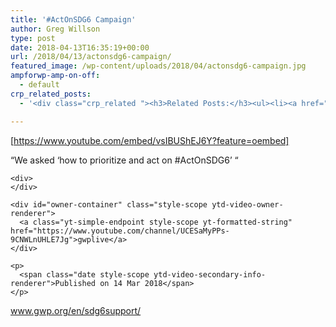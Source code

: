 ```yaml
---
title: '#ActOnSDG6 Campaign'
author: Greg Willson
type: post
date: 2018-04-13T16:35:19+00:00
url: /2018/04/13/actonsdg6-campaign/
featured_image: /wp-content/uploads/2018/04/actonsdg6-campaign.jpg
ampforwp-amp-on-off:
  - default
crp_related_posts:
  - '<div class="crp_related "><h3>Related Posts:</h3><ul><li><a href="https://scdhub.org/2018/01/16/instances-when-wastewater-collection-services-are-disrupted/"    ><img src="https://scdhub.org/wp-content/uploads/2018/01/Screen-Shot-2018-01-15-at-7.15.12-PM-150x150.png" alt="Instances when wastewater collection services are disrupted" title="Instances when wastewater collection services are disrupted" width="150" height="150" class="crp_thumb crp_correctfirst" /><span class="crp_title">Instances when wastewater collection services are disrupted</span></a></li><li><a href="https://scdhub.org/about-scdhub/"    ><img src="https://scdhub.org/wp-content/uploads/2018/02/19224784_10206609653118276_2282852494645856962_n-150x150.jpg" alt="About Us" title="About Us" width="150" height="150" class="crp_thumb crp_correctfirst" /><span class="crp_title">About Us</span></a></li><li><a href="https://scdhub.org/2017/05/31/colorado-homeless-outloud/"    ><img src="https://scdhub.org/wp-content/uploads/2017/05/Screen-Shot-2017-06-08-at-3.02.26-PM-150x150.png" alt="Denver Homeless Outloud" title="Denver Homeless Outloud" width="150" height="150" class="crp_thumb crp_featured" /><span class="crp_title">Denver Homeless Outloud</span></a></li><li><a href="https://scdhub.org/2017/06/11/lead-contamination-beyond-flint-drinking-water-and-childrens-health/"    ><img src="https://scdhub.org/wp-content/uploads/2017/06/Screen-Shot-2017-06-10-at-10.17.39-PM-150x150.png" alt="Lead Contamination Beyond Flint: Drinking Water and Children&#8217;s Health" title="Lead Contamination Beyond Flint: Drinking Water and Children&#8217;s Health" width="150" height="150" class="crp_thumb crp_featured" /><span class="crp_title">Lead Contamination Beyond Flint: Drinking Water and&hellip;</span></a></li><li><a href="https://scdhub.org/2017/12/29/woman-carries-bucket-of-water-on-her-head-during-paris-marathon/"    ><img src="https://scdhub.org/wp-content/uploads/2017/12/woman-carries-bucket-of-water-on-150x150.jpg" alt="Woman Carries Bucket of Water On Her Head During Paris Marathon" title="Woman Carries Bucket of Water On Her Head During Paris Marathon" width="150" height="150" class="crp_thumb crp_featured" /><span class="crp_title">Woman Carries Bucket of Water On Her Head During&hellip;</span></a></li><li><a href="https://scdhub.org/2018/02/19/water-crisis-in-cape-town/"    ><img src="https://scdhub.org/wp-content/uploads/2018/02/water-crisis-in-cape-town-1-150x150.jpg" alt="Water crisis in Cape Town" title="Water crisis in Cape Town" width="150" height="150" class="crp_thumb crp_featured" /><span class="crp_title">Water crisis in Cape Town</span></a></li></ul><div class="crp_clear"></div></div>'

---
```

[https://www.youtube.com/embed/vsIBUShEJ6Y?feature=oembed]

<div id="top-row" class="style-scope ytd-video-secondary-info-renderer">
  <div id="upload-info" class="style-scope ytd-video-owner-renderer">
    <div>
      &#8220;We asked &#8216;how to prioritize and act on #ActOnSDG6&#8217; &#8220;
    </div>
    
    <div>
    </div>
    
    <div id="owner-container" class="style-scope ytd-video-owner-renderer">
      <a class="yt-simple-endpoint style-scope yt-formatted-string" href="https://www.youtube.com/channel/UCESaMyPPs-9CNWLnUHLE7Jg">gwplive</a>
    </div>
    
    <p>
      <span class="date style-scope ytd-video-secondary-info-renderer">Published on 14 Mar 2018</span>
    </p>
  </div>
</div>

<div id="content" class="style-scope ytd-expander">
  <a class="yt-simple-endpoint style-scope yt-formatted-string" href="https://www.youtube.com/redirect?q=https%3A%2F%2Fwww.gwp.org%2Fen%2Fsdg6support%2F&v=vsIBUShEJ6Y&event=video_description&redir_token=3Du9e8gyXAaOKH5PKaBpQ5egGl58MTUyMzcyMzQ4MkAxNTIzNjM3MDgy">www.gwp.org/en/sdg6support/</a>
</div>

&nbsp;
